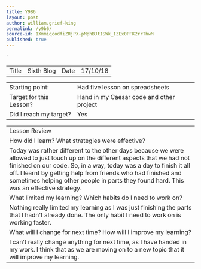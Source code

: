 ```yaml
---
title: Y9B6
layout: post
author: william.grief-king
permalink: /y9b6/
source-id: 1XmmiqcodfiZRjPX-pMphBJtISWk_IZEx0PFK2rrThwM
published: true
---
```

`

<table>
  <tr>
    <td>Title</td>
    <td>Sixth Blog</td>
    <td>Date</td>
    <td>17/10/18</td>
  </tr>
</table>


<table>
  <tr>
    <td>Starting point:</td>
    <td>Had five lesson on spreadsheets</td>
  </tr>
  <tr>
    <td>Target for this Lesson?</td>
    <td>Hand in my Caesar code and other project</td>
  </tr>
  <tr>
    <td>Did I reach my target? 
</td>
    <td>Yes</td>
  </tr>
</table>


<table>
  <tr>
    <td>Lesson Review</td>
  </tr>
  <tr>
    <td>How did I learn? What strategies were effective? </td>
  </tr>
  <tr>
    <td>Today was rather different to the other days because we were allowed to just touch up on the different aspects that we had not finished on our code. So, in a way, today was a day to finish it all off. I learnt by getting help from friends who had finished and sometimes helping other people in parts they found hard. This was an effective strategy. </td>
  </tr>
  <tr>
    <td>What limited my learning? Which habits do I need to work on? </td>
  </tr>
  <tr>
    <td>Nothing really limited my learning as I was just finishing the parts that I hadn't already done. The only habit I need to work on is working faster. </td>
  </tr>
  <tr>
    <td>What will I change for next time? How will I improve my learning?</td>
  </tr>
  <tr>
    <td>I can’t really change anything for next time, as I have handed in my work. I think that as we are moving on to a new topic that it will improve my learning. </td>
  </tr>
</table>


